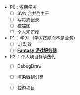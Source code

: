 - P0 : 短期任务
	- [ ] SVN 合并到主干
	- [ ] 写每周记录
	- [ ] 猫猫图
	- [ ] 个人知识库

- P1 ：学习 （学习技能而不是业务）
	- [ ] UI 动效
	- [ ] **[Fantasy 游戏服务器](https://github.com/qq362946/Fantasy)**

- P2 ：个人项目持续迭代
	- [ ] DebugDraw
	- [ ] 渲染器到引擎
	- [ ] 独游项目

